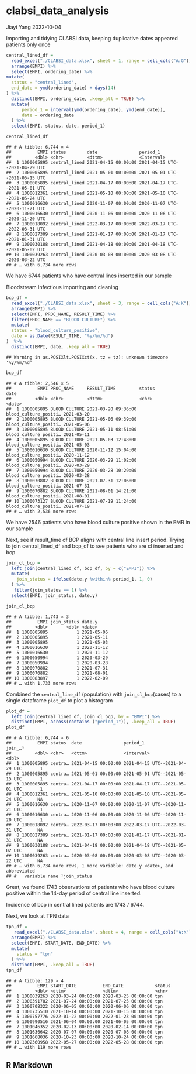 clabsi_data_analysis
================
Jiayi Yang
2022-10-04

Importing and tidying CLABSI data, keeping duplicative dates appeared
patients only once

``` r
central_lined_df =
  read_excel("./CLABSI_data.xlsx", sheet = 1, range = cell_cols("A:G")) %>% 
  arrange(EMPI) %>% 
  select(EMPI, ordering_date) %>% 
mutate(
  status = "central_lined",
  end_date = ymd(ordering_date) + days(14)
) %>% 
  distinct(EMPI, ordering_date, .keep_all = TRUE) %>% 
  mutate(
      period_1 = interval(ymd(ordering_date), ymd(end_date)),
      date = ordering_date
  ) %>% 
  select(EMPI, status, date, period_1)

central_lined_df
```

    ## # A tibble: 6,744 × 4
    ##          EMPI status        date                period_1                      
    ##         <dbl> <chr>         <dttm>              <Interval>                    
    ##  1 1000005895 central_lined 2021-04-15 00:00:00 2021-04-15 UTC--2021-04-29 UTC
    ##  2 1000005895 central_lined 2021-05-01 00:00:00 2021-05-01 UTC--2021-05-15 UTC
    ##  3 1000005895 central_lined 2021-04-17 00:00:00 2021-04-17 UTC--2021-05-01 UTC
    ##  4 1000012361 central_lined 2021-05-10 00:00:00 2021-05-10 UTC--2021-05-24 UTC
    ##  5 1000016630 central_lined 2020-11-07 00:00:00 2020-11-07 UTC--2020-11-21 UTC
    ##  6 1000016630 central_lined 2020-11-06 00:00:00 2020-11-06 UTC--2020-11-20 UTC
    ##  7 1000018092 central_lined 2022-03-17 00:00:00 2022-03-17 UTC--2022-03-31 UTC
    ##  8 1000027309 central_lined 2021-01-17 00:00:00 2021-01-17 UTC--2021-01-31 UTC
    ##  9 1000030188 central_lined 2021-04-18 00:00:00 2021-04-18 UTC--2021-05-02 UTC
    ## 10 1000039263 central_lined 2020-03-08 00:00:00 2020-03-08 UTC--2020-03-22 UTC
    ## # … with 6,734 more rows

We have 6744 patients who have central lines inserted in our sample

Bloodstream Infectious importing and cleaning

``` r
bcp_df =
  read_excel("./CLABSI_data.xlsx", sheet = 3, range = cell_cols("A:K")) %>% 
  arrange(EMPI) %>% 
  select(EMPI, PROC_NAME, RESULT_TIME) %>% 
  filter(PROC_NAME == "BLOOD CULTURE") %>% 
  mutate(
  status = "blood_culture_positive",
  date = as.Date(RESULT_TIME, "%y/%m/%d")
)  %>% 
  distinct(EMPI, date, .keep_all = TRUE)
```

    ## Warning in as.POSIXlt.POSIXct(x, tz = tz): unknown timezone '%y/%m/%d'

``` r
bcp_df
```

    ## # A tibble: 2,546 × 5
    ##          EMPI PROC_NAME     RESULT_TIME         status                date      
    ##         <dbl> <chr>         <dttm>              <chr>                 <date>    
    ##  1 1000005895 BLOOD CULTURE 2021-03-20 09:36:00 blood_culture_positi… 2021-03-20
    ##  2 1000005895 BLOOD CULTURE 2021-05-06 09:39:00 blood_culture_positi… 2021-05-06
    ##  3 1000005895 BLOOD CULTURE 2021-05-11 08:51:00 blood_culture_positi… 2021-05-11
    ##  4 1000005895 BLOOD CULTURE 2021-05-03 12:48:00 blood_culture_positi… 2021-05-03
    ##  5 1000016630 BLOOD CULTURE 2020-11-12 15:04:00 blood_culture_positi… 2020-11-12
    ##  6 1000050994 BLOOD CULTURE 2020-03-29 11:02:00 blood_culture_positi… 2020-03-29
    ##  7 1000050994 BLOOD CULTURE 2020-03-28 10:29:00 blood_culture_positi… 2020-03-28
    ##  8 1000070882 BLOOD CULTURE 2021-07-31 12:06:00 blood_culture_positi… 2021-07-31
    ##  9 1000070882 BLOOD CULTURE 2021-08-01 14:21:00 blood_culture_positi… 2021-08-01
    ## 10 1000073127 BLOOD CULTURE 2021-07-19 11:24:00 blood_culture_positi… 2021-07-19
    ## # … with 2,536 more rows

We have 2546 patients who have blood culture positive shown in the EMR
in our sample

Next, see if result_time of BCP aligns with central line insert period.
Trying to join central_lined_df and bcp_df to see patients who are cl
inserted and bcp

``` r
join_cl_bcp =
  left_join(central_lined_df, bcp_df, by = c("EMPI")) %>% 
  mutate(
    join_status = ifelse(date.y %within% period_1, 1, 0)
  ) %>% 
   filter(join_status == 1) %>% 
  select(EMPI, join_status, date.y)

join_cl_bcp
```

    ## # A tibble: 1,743 × 3
    ##          EMPI join_status date.y    
    ##         <dbl>       <dbl> <date>    
    ##  1 1000005895           1 2021-05-06
    ##  2 1000005895           1 2021-05-11
    ##  3 1000005895           1 2021-05-03
    ##  4 1000016630           1 2020-11-12
    ##  5 1000016630           1 2020-11-12
    ##  6 1000050994           1 2020-03-29
    ##  7 1000050994           1 2020-03-28
    ##  8 1000070882           1 2021-07-31
    ##  9 1000070882           1 2021-08-01
    ## 10 1000083897           1 2022-02-09
    ## # … with 1,733 more rows

Combined the `central_line_df` (population) with `join_cl_bcp`(cases) to
a single dataframe `plot_df` to plot a histogram

``` r
plot_df = 
  left_join(central_lined_df, join_cl_bcp, by = "EMPI") %>% 
  distinct(EMPI, across(contains ("period_1")), .keep_all = TRUE)
plot_df
```

    ## # A tibble: 6,744 × 6
    ##          EMPI status  date                period_1                       join_…¹
    ##         <dbl> <chr>   <dttm>              <Interval>                       <dbl>
    ##  1 1000005895 centra… 2021-04-15 00:00:00 2021-04-15 UTC--2021-04-29 UTC       1
    ##  2 1000005895 centra… 2021-05-01 00:00:00 2021-05-01 UTC--2021-05-15 UTC       1
    ##  3 1000005895 centra… 2021-04-17 00:00:00 2021-04-17 UTC--2021-05-01 UTC       1
    ##  4 1000012361 centra… 2021-05-10 00:00:00 2021-05-10 UTC--2021-05-24 UTC      NA
    ##  5 1000016630 centra… 2020-11-07 00:00:00 2020-11-07 UTC--2020-11-21 UTC       1
    ##  6 1000016630 centra… 2020-11-06 00:00:00 2020-11-06 UTC--2020-11-20 UTC       1
    ##  7 1000018092 centra… 2022-03-17 00:00:00 2022-03-17 UTC--2022-03-31 UTC      NA
    ##  8 1000027309 centra… 2021-01-17 00:00:00 2021-01-17 UTC--2021-01-31 UTC      NA
    ##  9 1000030188 centra… 2021-04-18 00:00:00 2021-04-18 UTC--2021-05-02 UTC      NA
    ## 10 1000039263 centra… 2020-03-08 00:00:00 2020-03-08 UTC--2020-03-22 UTC      NA
    ## # … with 6,734 more rows, 1 more variable: date.y <date>, and abbreviated
    ## #   variable name ¹​join_status

Great, we found 1743 observations of patients who have blood culture
positive within the 14-day period of central line inserted.

Incidence of bcp in central lined patients are 1743 / 6744.

Next, we look at TPN data

``` r
tpn_df =
   read_excel("./CLABSI_data.xlsx", sheet = 4, range = cell_cols("A:K")) %>% 
  arrange(EMPI) %>% 
  select(EMPI, START_DATE, END_DATE) %>% 
  mutate(
    status = "tpn"
  ) %>% 
  distinct(EMPI, .keep_all = TRUE)
tpn_df
```

    ## # A tibble: 129 × 4
    ##          EMPI START_DATE          END_DATE            status
    ##         <dbl> <dttm>              <dttm>              <chr> 
    ##  1 1000039263 2020-03-24 00:00:00 2020-03-25 00:00:00 tpn   
    ##  2 1000391782 2021-07-24 00:00:00 2021-07-25 00:00:00 tpn   
    ##  3 1000708322 2020-06-05 00:00:00 2020-06-06 00:00:00 tpn   
    ##  4 1000735510 2021-10-14 00:00:00 2021-10-15 00:00:00 tpn   
    ##  5 1000757776 2022-01-22 00:00:00 2022-01-23 00:00:00 tpn   
    ##  6 1000990516 2021-06-04 00:00:00 2021-06-05 00:00:00 tpn   
    ##  7 1001046352 2020-02-13 00:00:00 2020-02-14 00:00:00 tpn   
    ##  8 1001636642 2020-07-07 00:00:00 2020-07-08 00:00:00 tpn   
    ##  9 1001668036 2020-10-23 00:00:00 2020-10-24 00:00:00 tpn   
    ## 10 1002360958 2022-05-27 00:00:00 2022-05-28 00:00:00 tpn   
    ## # … with 119 more rows

## R Markdown
